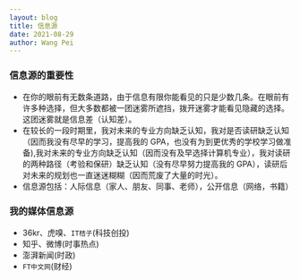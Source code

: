 ```yaml
---
layout: blog
title: 信息源
date: 2021-08-29
author: Wang Pei
---
```


### 信息源的重要性

- 在你的眼前有无数条道路，由于信息有限你能看见的只是少数几条。在眼前有许多种选择，但大多数都被一团迷雾所遮挡，拨开迷雾才能看见隐藏的选择。这团迷雾就是信息差（认知差）。
- 在较长的一段时期里，我对未来的专业方向缺乏认知，我对是否读研缺乏认知（因而我没有尽早的学习，提高我的 GPA，也没有为到更优秀的学校学习做准备),我对未来的专业方向缺乏认知（因而没有及早选择计算机专业），我对读研的两种路径（考验和保研）缺乏认知（没有尽早努力提高我的 GPA），读研后对未来的规划也一直迷迷糊糊（因而荒废了大量的时光）。
- 信息源包括：人际信息（家人、朋友、同事、老师），公开信息（网络，书籍）

### 我的媒体信息源

- 36kr、虎嗅、`IT桔子`(科技创投)
- 知乎、微博(时事热点)
- 澎湃新闻(时政)
- `FT中文网`(财经)
